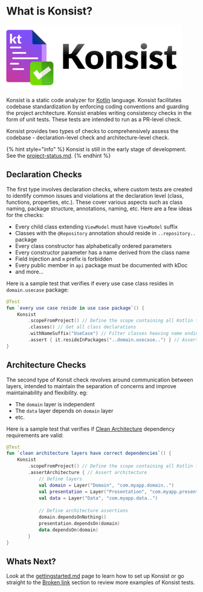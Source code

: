# What is Konsist?

![](.gitbook/assets/konsist-logo.png)

Konsist is a static code analyzer for [Kotlin](https://kotlinlang.org/) language. Konsist facilitates codebase standardization by enforcing coding conventions and guarding the project architecture. Konsist enables writing consistency checks in the form of unit tests. These tests are intended to run as a PR-level check.

Konsist provides two types of checks to comprehensively assess the codebase - declaration-level check and architecture-level check.

{% hint style="info" %}
Konsist is still in the early stage of development. See the [project-status.md](getting-started/project-status.md "mention").
{% endhint %}

## Declaration Checks

The first type involves declaration checks, where custom tests are created to identify common issues and violations at the declaration level (class, functions, properties, etc.). These cover various aspects such as class naming, package structure, annotations, naming, etc. Here are a few ideas for the checks:

* Every child class extending `ViewModel` must have `ViewModel` suffix
* Classes with the `@Repository` annotation should reside in `..repository..` package
* Every class constructor has alphabetically ordered parameters
* Every constructor parameter has a name derived from the class name
* Field injection and `m` prefix is forbidden
* Every public member in `api` package must be documented with kDoc
* and more...

Here is a sample test that verifies if every use case class resides in `domain.usecase` package:

```kotlin
@Test
fun `every use case reside in use case package`() {
    Konsist
        .scopeFromProject() // Define the scope containing all Kotlin files present in the project
        .classes() // Get all class declarations
        .withNameSuffix("UseCase") // Filter classes heaving name ending with 'UseCase'
        .assert { it.resideInPackages("..domain.usecase..") } // Assert that each class resides in 'any domain.usecase any' package
}
```

## Architecture Checks

The second type of Konsit check revolves around communication between layers, intended to maintain the separation of concerns and improve maintainability and flexibility. eg:

* The `domain` layer is independent
* The `data` layer depends on `domain` layer
* etc.

Here is a sample test that verifies if [Clean Architecture](https://blog.cleancoder.com/uncle-bob/2012/08/13/the-clean-architecture.html) dependency requirements are valid:

```kotlin
@Test
fun `clean architecture layers have correct dependencies`() {
    Konsist
        .scopeFromProject() // Define the scope containing all Kotlin files present i
        .assertArchitecture { // Assert architecture
            // Define layers
            val domain = Layer("Domain", "com.myapp.domain..")
            val presentation = Layer("Presentation", "com.myapp.presentation..")
            val data = Layer("Data", "com.myapp.data..")

            // Define architecture assertions
            domain.dependsOnNothing()
            presentation.dependsOn(domain)
            data.dependsOn(domain)
        }
}
```

## Whats Next?

Look at the [gettingstarted.md](getting-started/gettingstarted.md "mention") page to learn how to set up Konsist or go straight to the [Broken link](broken-reference "mention") section to review more examples of Konsist tests.&#x20;
